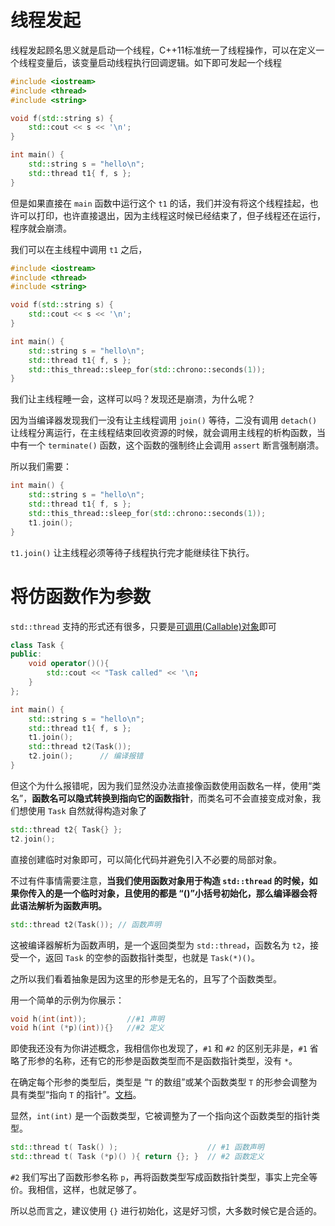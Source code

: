 # 线程发起

线程发起顾名思义就是启动一个线程，C++11标准统一了线程操作，可以在定义一个线程变量后，该变量启动线程执行回调逻辑。如下即可发起一个线程

```cpp
#include <iostream>
#include <thread>
#include <string>

void f(std::string s) {
	std::cout << s << '\n';
}

int main() {
	std::string s = "hello\n";
	std::thread t1{ f, s };
}
```

但是如果直接在 `main` 函数中运行这个 `t1` 的话，我们并没有将这个线程挂起，也许可以打印，也许直接退出，因为主线程这时候已经结束了，但子线程还在运行，程序就会崩溃。

我们可以在主线程中调用 `t1` 之后，

```cpp
#include <iostream>
#include <thread>
#include <string>

void f(std::string s) {
	std::cout << s << '\n';
}

int main() {
	std::string s = "hello\n";
	std::thread t1{ f, s };
    std::this_thread::sleep_for(std::chrono::seconds(1));
}
```

我们让主线程睡一会，这样可以吗？发现还是崩溃，为什么呢？

因为当编译器发现我们一没有让主线程调用 `join()` 等待，二没有调用 `detach()` 让线程分离运行，在主线程结束回收资源的时候，就会调用主线程的析构函数，当中有一个 `terminate()` 函数，这个函数的强制终止会调用 `assert` 断言强制崩溃。

所以我们需要：

```cpp
int main() {
	std::string s = "hello\n";
	std::thread t1{ f, s };
    std::this_thread::sleep_for(std::chrono::seconds(1));
    t1.join();
}
```

`t1.join()` 让主线程必须等待子线程执行完才能继续往下执行。

# 将仿函数作为参数

`std::thread` 支持的形式还有很多，只要是[可调用(Callable)对象](https://zh.cppreference.com/w/cpp/named_req/Callable)即可

```cpp
class Task {
public:
	void operator()(){
		std::cout << "Task called" << '\n;
	}
};
```

```cpp
int main() {
	std::string s = "hello\n";
	std::thread t1{ f, s };
    t1.join();
	std::thread t2(Task());
	t2.join();		// 编译报错
}
```

但这个为什么报错呢，因为我们显然没办法直接像函数使用函数名一样，使用“类名”，**函数名可以隐式转换到指向它的函数指针**，而类名可不会直接变成对象，我们想使用 `Task` 自然就得构造对象了

```cpp
std::thread t2{ Task{} };
t2.join();
```

直接创建临时对象即可，可以简化代码并避免引入不必要的局部对象。

不过有件事情需要注意，**当我们使用函数对象用于构造 `std::thread` 的时候，如果你传入的是一个临时对象，且使用的都是 “()”小括号初始化，那么编译器会将此语法解析为函数声明。**

```cpp
std::thread t2(Task()); // 函数声明
```

这被编译器解析为函数声明，是一个返回类型为 `std::thread`，函数名为 `t2`，接受一个，返回 `Task` 的空参的函数指针类型，也就是 `Task(*)()`。

之所以我们看着抽象是因为这里的形参是无名的，且写了个函数类型。

用一个简单的示例为你展示：

```cpp
void h(int(int));         //#1 声明
void h(int (*p)(int)){}   //#2 定义
```

即使我还没有为你讲述概念，我相信你也发现了，`#1` 和 `#2` 的区别无非是，`#1` 省略了形参的名称，还有它的形参是函数类型而不是函数指针类型，没有 `*`。

在确定每个形参的类型后，类型是 “`T` 的数组”或某个函数类型 `T` 的形参会调整为具有类型“指向 `T` 的指针”。[文档](https://zh.cppreference.com/w/cpp/language/function#.E5.BD.A2.E5.8F.82.E7.B1.BB.E5.9E.8B.E5.88.97.E8.A1.A8)。

显然，`int(int)` 是一个函数类型，它被调整为了一个指向这个函数类型的指针类型。

```cpp
std::thread t( Task() );                    // #1 函数声明
std::thread t( Task (*p)() ){ return {}; }  // #2 函数定义
```

`#2` 我们写出了函数形参名称 `p`，再将函数类型写成函数指针类型，事实上完全等价。我相信，这样，也就足够了。

所以总而言之，建议使用 `{}` 进行初始化，这是好习惯，大多数时候它是合适的。


















